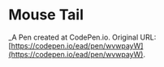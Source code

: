 # Mouse Tail
 _A Pen created at CodePen.io. Original URL: [https://codepen.io/ead/pen/wvwpayW](https://codepen.io/ead/pen/wvwpayW).
